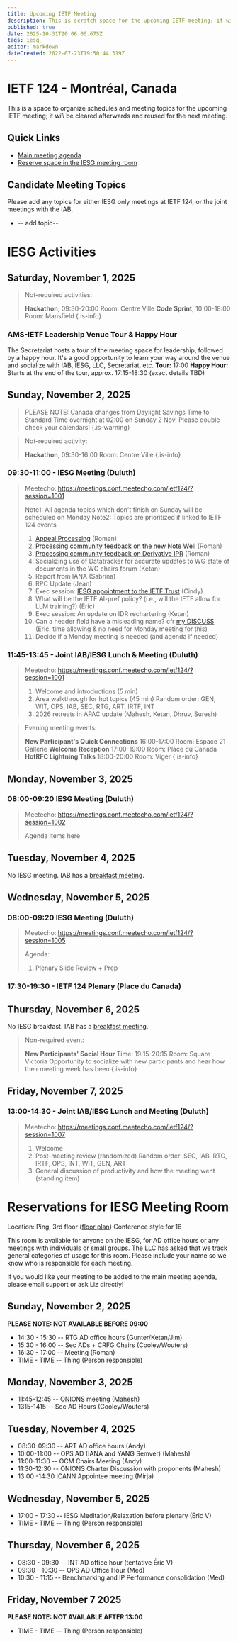 ```yaml
---
title: Upcoming IETF Meeting
description: This is scratch space for the upcoming IETF meeting; it will be cleared afterwards and reused for the next meeting.
published: true
date: 2025-10-31T20:06:06.675Z
tags: iesg
editor: markdown
dateCreated: 2022-07-23T19:50:44.319Z
---
```


# IETF 124 - Montréal, Canada
This is a space to organize schedules and meeting topics for the upcoming IETF meeting; it *will* be cleared afterwards and reused for the next meeting. 

## Quick Links
- [Main meeting agenda](https://datatracker.ietf.org/meeting/agenda/)
- [Reserve space in the IESG meeting room](#IESGBreakoutRoom)


## Candidate Meeting Topics
Please add any topics for either IESG only meetings at IETF 124, or the joint meetings with the IAB.

- -- add topic--
  
# IESG Activities

## Saturday, November 1, 2025


> Not-required activities:
> 
>  **Hackathon**, 09:30-20:00
>     Room: Centre Ville
>  **Code Sprint**, 10:00-18:00
>    Room: Mansfield
{.is-info}



### AMS-IETF Leadership Venue Tour & Happy Hour
The Secretariat hosts a tour of the meeting space for leadership, followed by a happy hour. It's a good opportunity to learn your way around the venue and socialize with IAB, IESG, LLC, Secretariat, etc.
**Tour:** 17:00
**Happy Hour:** Starts at the end of the tour, approx. 17:15-18:30 (exact details TBD)




## Sunday, November 2, 2025

> PLEASE NOTE: Canada changes from Daylight Savings Time to Standard Time overnight at 02:00 on Sunday 2 Nov. Please double check your calendars!
{.is-warning}


> Not-required activity:
> 
>   **Hackathon**, 09:30-16:00
>     Room: Centre Ville
{.is-info}


### 09:30-11:00 - IESG Meeting (Duluth)


> Meetecho: https://meetings.conf.meetecho.com/ietf124/?session=1001
> 
> Note1: All agenda topics which don't finish on Sunday will be scheduled on Monday
> Note2: Topics are prioritized if linked to IETF 124 events
> 1. [Appeal Processing](https://docs.google.com/document/d/1-2FJjcNTRUyA9LYgHNrjJARABVwx0rQTmejd_eZbHec/edit?tab=t.0) (Roman)
> 2. [Processing community feedback on the new Note Well](https://docs.google.com/document/d/1_AuhZIh1GTi3aAhFlBEmwH90R5QvgMiJT9O56wd9OFc/edit?tab=t.0) (Roman)
> 3. [Processing community feedback on Derivative IPR](https://docs.google.com/document/d/1BgTZpDH7W0WxAoGE4cbWJTpDo5j_emBCbUXFdwYfz_0/edit?tab=t.0) (Roman)
> 4. Socializing use of Datatracker for accurate updates to WG state of documents in the WG chairs forum (Ketan)
> 5. Report from IANA (Sabrina)
> 6. RPC Update (Jean)
> 7. Exec session: [IESG appointment to the IETF Trust](https://iesg.privatewikis.ietf.org/en/trustappointment) (Cindy)
> 8. What will be the IETF AI-pref policy? (i.e., will the IETF allow for LLM training?) (Éric)
> 9. Exec session: An update on IDR rechartering (Ketan)
> 10. Can a header field have a misleading name? cfr [my DISCUSS](https://datatracker.ietf.org/doc/draft-ietf-bess-mvpn-evpn-sr-p2mp/ballot/) (Éric, time allowing & no need for Monday meeting for this)
> 11. Decide if a Monday meeting is needed (and agenda if needed)

### 11:45-13:45 - Joint IAB/IESG Lunch & Meeting (Duluth)

> Meetecho: https://meetings.conf.meetecho.com/ietf124/?session=1001
> 
>1. Welcome and introductions (5 min)
>2. Area walkthrough for hot topics (45 min)
    Random order: GEN, WIT, OPS, IAB, SEC, RTG, ART, IRTF, INT
>3. 2026 retreats in APAC update (Mahesh, Ketan, Dhruv, Suresh)



> Evening meeting events:
> 
> **New Participant's Quick Connections** 16:00-17:00
>   Room: Espace 21 Gallerie
> **Welcome Reception** 17:00-19:00
>   Room: Place du Canada
> **HotRFC Lightning Talks** 18:00-20:00
>   Room: Viger
{.is-info}




## Monday, November 3, 2025

### 08:00-09:20 IESG Meeting (Duluth)

> Meetecho: https://meetings.conf.meetecho.com/ietf124/?session=1002
> 
> Agenda items here
 
## Tuesday, November 4, 2025

No IESG meeting. IAB has a [breakfast meeting](https://wiki.ietf.org/group/iab/Agenda124).


  
## Wednesday, November 5, 2025
### 08:00-09:20 IESG Meeting  (Duluth)

> Meetecho: https://meetings.conf.meetecho.com/ietf124/?session=1005
> 
> Agenda:
> 1. Plenary Slide Review + Prep



### 17:30-19:30 - IETF 124 Plenary (Place du Canada)



## Thursday, November 6, 2025

No IESG breakfast. IAB has a [breakfast meeting](https://wiki.ietf.org/group/iab/Agenda124).

> Non-required event:
> 
> **New Participants' Social Hour** Time: 19:15-20:15
> Room: Square Victoria
> Opportunity to socialize with new participants and hear how their meeting week has been
{.is-info}


## Friday, November 7, 2025

### 13:00-14:30 - Joint IAB/IESG Lunch and Meeting (Duluth)

> Meetecho: https://meetings.conf.meetecho.com/ietf124/?session=1007
> 
> 1. Welcome
> 2. Post-meeting review (randomized)
    Random order: SEC, IAB, RTG, IRTF, OPS, INT, WIT, GEN, ART
> 3. General discussion of productivity and how the meeting went (standing item)



# <a id="IESGBreakoutRoom"></a>Reservations for IESG Meeting Room

Location: Ping, 3rd floor ([floor plan](https://datatracker.ietf.org/meeting/124/floor-plan?room=ping))
Conference style for 16

This room is available for anyone on the IESG, for AD office hours or any meetings with individuals or small groups. The LLC has asked that we track general categories of usage for this room. Please include your name so we know who is responsible for each meeting.

If you would like your meeting to be added to the main meeting agenda, please email support or ask Liz directly!

## Sunday, November 2, 2025
**PLEASE NOTE: NOT AVAILABLE BEFORE 09:00**

* 14:30 - 15:30 -- RTG AD office hours (Gunter/Ketan/Jim)
* 15:30 - 16:00 -- Sec ADs + CRFG Chairs (Cooley/Wouters)
* 16:30 - 17:00 -- Meeting (Roman)
* TIME - TIME -- Thing (Person responsible)

## Monday, November 3, 2025

* 11:45-12:45 -- ONIONS meeting (Mahesh)
* 1315-1415 -- Sec AD Hours (Cooley/Wouters)


## Tuesday, November 4, 2025

* 08:30-09:30 -- ART AD office hours (Andy)
* 10:00-11:00 -- OPS AD (IANA and YANG Semver) (Mahesh)
* 11:00-11:30 -- OCM Chairs Meeting (Andy)
* 11:30-12:30 -- ONIONS Charter Discussion with proponents (Mahesh)
* 13:00 -14:30 ICANN Appointee meeting (Mirja)

## Wednesday, November 5, 2025

* 17:00 - 17:30 -- IESG Meditation/Relaxation before plenary (Éric V)
* TIME - TIME -- Thing (Person responsible)


## Thursday, November 6, 2025

* 08:30 - 09:30 -- INT AD office hour (tentative Éric V)
* 09:30 - 10:30 -- OPS AD Office Hour (Med)
* 10:30 - 11:15 -- Benchmarking and IP Performance consolidation (Med)



## Friday, November 7 2025
**PLEASE NOTE: NOT AVAILABLE AFTER 13:00**

* TIME - TIME -- Thing (Person responsible)


